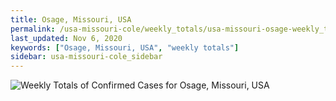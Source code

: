 ```yaml
---
title: Osage, Missouri, USA
permalink: /usa-missouri-cole/weekly_totals/usa-missouri-osage-weekly_totals.html
last_updated: Nov 6, 2020
keywords: ["Osage, Missouri, USA", "weekly totals"]
sidebar: usa-missouri-cole_sidebar
---
```


![Weekly Totals of Confirmed Cases for Osage, Missouri, USA](/covid_tracker/images/graphs/usa-missouri-osage-weekly_totals_graph.png)
